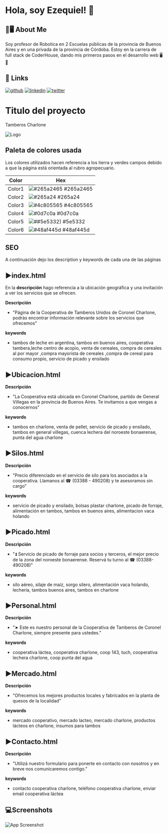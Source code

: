 
# Hola, soy Ezequiel! 👋


## 🚀🖥 About Me
Soy profesor de Robotica en 2 Escuelas públicas de la provincia de Buenos Aires y en una 
privada de la provincia de Córdoba. Estoy en la carrera de full stack de CoderHouse, dando mis primeros pasos en el desarrollo web 🖥💯



## 🔗 Links
[![github](https://img.shields.io/badge/my_portfolio-000?style=for-the-badge&logo=ko-fi&logoColor=white)](https://github.com/EzeVincet/)
[![linkedin](https://img.shields.io/badge/linkedin-0A66C2?style=for-the-badge&logo=linkedin&logoColor=white)](https://www.linkedin.com/)
[![twitter](https://img.shields.io/badge/twitter-1DA1F2?style=for-the-badge&logo=twitter&logoColor=white)](https://twitter.com/ezevincet)


# Titulo del proyecto

Tamberos Charlone


![Logo](https://tamberoscharlone.000webhostapp.com/media/img/logo.png)

## Paleta de colores usada
Los colores utilizados hacen referencia a los tierra y verdes campos debido a que la página 
está orientada al rubro agropecuario.

| Color             | Hex                                                                |
| ----------------- | ------------------------------------------------------------------ |
| Color1 | ![#265a2465](https://via.placeholder.com/10/265a2465?text=+) #265a2465 |
| Color2 | ![#265a24](https://via.placeholder.com/10/265a24?text=+) #265a24|
| Color3 | ![#4c805565](https://via.placeholder.com/10/4c805565?text=+) #4c805565 |
|Color4 | ![#0d7c0a](https://via.placeholder.com/10/0d7c0a?text=+) #0d7c0a |
|Color5 | ![##5e5332)](https://via.placeholder.com/10/5e5332?text=+) #5e5332 |
|Color6 | ![#48af445d](https://via.placeholder.com/10/48af445d?text=+) #48af445d |

## SEO
A continuación dejo los description y keywords de cada una de las páginas

## ▶index.html

En la **descripción** hago referencia a la ubicación geográfica y una invitación a ver los servicios que se ofrecen.

**Descripción**
- "Página de la Cooperativa de Tamberos Unidos de Coronel Charlone, podrás encontrar información relevante sobre los servicios que ofrecemos"

**keywords**

- tambos de leche en argentina, tambos en buenos aires, cooperativa tambera,leche centro de acopio, venta de cereales, compra de cereales al por mayor ,compra mayorista de cereales ,compra de cereal para consumo propio, servicio de picado y ensilado


## ▶Ubicacion.html


**Descripción**
- "La Cooperativa está ubicada en Coronel Charlone, partido de General Villegas en la provincia de Buenos Aires. Te invitamos a que vengas a conocernos"

**keywords**

- tambos en charlone, venta de pellet, servicio de picado y ensilado, tambos en general villegas, cuenca lechera del noroeste bonaerense, punta del agua charlone

## ▶Silos.html


**Descripción**
- "Precio diferenciado en el servicio de silo para los asociados a la cooperativa. Llamanos al ☎ (03388 - 490208) y te asesoramos sin cargo"

**keywords**

- servicio de picado y ensilado, bolsas plastar charlone, picado de forraje, alimentación en tambos, tambos en buenos aires, alimentacion vaca holando

## ▶Picado.html


**Descripción**
- "⏫ Servicio de picado de forraje para socios y terceros, el mejor precio de la zona del noroeste bonaerense. Reservá tu turno al ☎ (03388-490208)"

**keywords**

- silo aéreo, silaje de maiz, sorgo silero, alimentación vaca holando, lechería, tambos buenos aires, tambos en charlone

## ▶Personal.html


**Descripción**
- "➤ Este es nuestro personal de la Cooperativa de Tamberos de Coronel Charlone, siempre presente para ustedes."

**keywords**

- cooperativa láctea, cooperativa charlone, coop 143, tuch, cooperativa lechera charlone, coop punta del agua

## ▶Mercado.html


**Descripción**
- "Ofrecemos los mejores productos locales y fabricados en la planta de quesos de la localidad"

**keywords**

- mercado cooperativo, mercado lacteo, mercado charlone, productos lácteos en charlone, insumos para tambos

## ▶Contacto.html


**Descripción**
- "Utilizá nuestro formulario para ponerte en contacto con nosotros y en breve nos comunicaremos contigo."

**keywords**

- contacto cooperativa charlone, teléfono cooperativa charlone, enviar email cooperativa láctea
## 💻Screenshots

![App Screenshot](https://ezevincet.github.io/practica-sass/media/img/screenshot.jpg)

